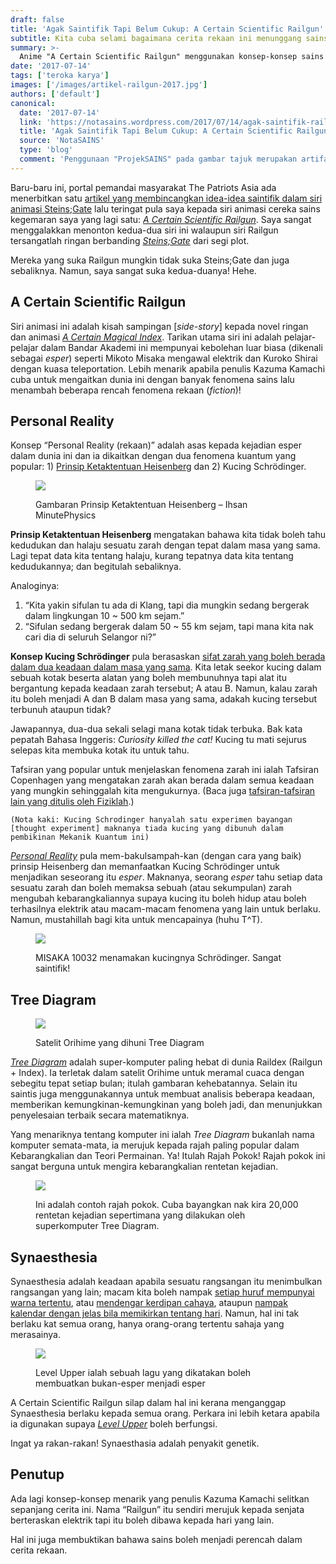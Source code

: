 ```yaml
---
draft: false
title: 'Agak Saintifik Tapi Belum Cukup: A Certain Scientific Railgun'
subtitle: Kita cuba selami bagaimana cerita rekaan ini menunggang sains
summary: >-
  Anime "A Certain Scientific Railgun" menggunakan konsep-konsep sains bagi mendorong ceritanya.
date: '2017-07-14'
tags: ['teroka karya']
images: ['/images/artikel-railgun-2017.jpg']
authors: ['default']
canonical:
  date: '2017-07-14'
  link: 'https://notasains.wordpress.com/2017/07/14/agak-saintifik-railgun/'
  title: 'Agak Saintifik Tapi Belum Cukup: A Certain Scientific Railgun'
  source: 'NotaSAINS'
  type: 'blog'
  comment: 'Penggunaan "ProjekSAINS" pada gambar tajuk merupakan artifak dari sana.'
---
```


Baru-baru ini, portal pemandai masyarakat The Patriots Asia ada menerbitkan satu [artikel yang membincangkan idea-idea saintifik dalam siri animasi Steins;Gate](https://www.thepatriots.asia/teori-teori-saintifik-dalam-anime-steins-gate/) lalu teringat pula saya kepada siri animasi cereka sains kegemaran saya yang lagi satu: [_A Certain Scientific Railgun_](https://en.wikipedia.org/wiki/A_Certain_Scientific_Railgun). Saya sangat menggalakkan menonton kedua-dua siri ini walaupun siri Railgun tersangatlah ringan berbanding [_Steins;Gate_](https://en.wikipedia.org/wiki/Steins;Gate) dari segi plot.

Mereka yang suka Railgun mungkin tidak suka Steins;Gate dan juga sebaliknya. Namun, saya sangat suka kedua-duanya! Hehe.

## A Certain Scientific Railgun

Siri animasi ini adalah kisah sampingan [_side-story_] kepada novel ringan dan animasi [_A Certain Magical Index_](https://en.wikipedia.org/wiki/A_Certain_Magical_Index). Tarikan utama siri ini adalah pelajar-pelajar dalam Bandar Akademi ini mempunyai kebolehan luar biasa (dikenali sebagai _esper_) seperti Mikoto Misaka mengawal elektrik dan Kuroko Shirai dengan kuasa teleportation. Lebih menarik apabila penulis Kazuma Kamachi cuba untuk mengaitkan dunia ini dengan banyak fenomena sains lalu menambah beberapa rencah fenomena rekaan (_fiction_)!

## Personal Reality

Konsep “Personal Reality (rekaan)” adalah asas kepada kejadian esper dalam dunia ini dan ia dikaitkan dengan dua fenomena kuantum yang popular: 1) [Prinsip Ketaktentuan Heisenberg](https://www.youtube.com/watch?v=7vc-Uvp3vwg) dan 2) Kucing Schrödinger.

<figure>

![](/images/prinsip-ketaktentuan-heisenberg_minutephysics.jpg)

<figcaption>

Gambaran Prinsip Ketaktentuan Heisenberg – Ihsan MinutePhysics

</figcaption>
</figure>

**Prinsip Ketaktentuan Heisenberg** mengatakan bahawa kita tidak boleh tahu kedudukan dan halaju sesuatu zarah dengan tepat dalam masa yang sama. Lagi tepat data kita tentang halaju, kurang tepatnya data kita tentang kedudukannya; dan begitulah sebaliknya.

Analoginya:

1. “Kita yakin sifulan tu ada di Klang, tapi dia mungkin sedang bergerak dalam lingkungan 10 ~ 500 km sejam.”
2. “Sifulan sedang bergerak dalam 50 ~ 55 km sejam, tapi mana kita nak cari dia di seluruh Selangor ni?”

**Konsep Kucing Schrödinger** pula berasaskan [sifat zarah yang boleh berada dalam dua keadaan dalam masa yang sama](https://ms.wikipedia.org/wiki/Kembaran_zarah-gelombang). Kita letak seekor kucing dalam sebuah kotak beserta alatan yang boleh membunuhnya tapi alat itu bergantung kepada keadaan zarah tersebut; A atau B. Namun, kalau zarah itu boleh menjadi A dan B dalam masa yang sama, adakah kucing tersebut terbunuh ataupun tidak?

Jawapannya, dua-dua sekali selagi mana kotak tidak terbuka. Bak kata pepatah Bahasa Inggeris: _Curiosity killed the cat!_ Kucing tu mati sejurus selepas kita membuka kotak itu untuk tahu.

Tafsiran yang popular untuk menjelaskan fenomena zarah ini ialah Tafsiran Copenhagen yang mengatakan zarah akan berada dalam semua keadaan yang mungkin sehinggalah kita mengukurnya. (Baca juga [tafsiran-tafsiran lain yang ditulis oleh Fiziklah](https://www.fiziklah.com/2017/02/mentafsir-alam-kuantum/).)

`(Nota kaki: Kucing Schrodinger hanyalah satu experimen bayangan [thought experiment] maknanya tiada kucing yang dibunuh dalam pembikinan Mekanik Kuantum ini)`

[_Personal Reality_](http://toarumajutsunoindex.wikia.com/wiki/Personal_Reality) pula mem-bakulsampah-kan (dengan cara yang baik) prinsip Heisenberg dan memanfaatkan Kucing Schrödinger untuk menjadikan seseorang itu _esper_. Maknanya, seorang _esper_ tahu setiap data sesuatu zarah dan boleh memaksa sebuah (atau sekumpulan) zarah mengubah kebarangkaliannya supaya kucing itu boleh hidup atau boleh terhasilnya elektrik atau macam-macam fenomena yang lain untuk berlaku. Namun, mustahillah bagi kita untuk mencapainya (huhu T^T).

<figure>

![](/images/misaka-nama-kucing-schrodinger.jpg)

<figcaption>

MISAKA 10032 menamakan kucingnya Schrödinger. Sangat saintifik!

</figcaption>
</figure>

## Tree Diagram

<figure>

![](/images/Satelit-Orihime-Tree-Diagram-raildex.png)

<figcaption>

Satelit Orihime yang dihuni Tree Diagram

</figcaption>
</figure>

[_Tree Diagram_](http://toarumajutsunoindex.wikia.com/wiki/Tree_Diagram) adalah super-komputer paling hebat di dunia Raildex (Railgun + Index). Ia terletak dalam satelit Orihime untuk meramal cuaca dengan sebegitu tepat setiap bulan; itulah gambaran kehebatannya. Selain itu saintis juga menggunakannya untuk membuat analisis beberapa keadaan, memberikan kemungkinan-kemungkinan yang boleh jadi, dan menunjukkan penyelesaian terbaik secara matematiknya.

Yang menariknya tentang komputer ini ialah _Tree Diagram_ bukanlah nama komputer semata-mata, ia merujuk kepada rajah paling popular dalam Kebarangkalian dan Teori Permainan. Ya! Itulah Rajah Pokok! Rajah pokok ini sangat berguna untuk mengira kebarangkalian rentetan kejadian.

<figure>

![](/images/craps_pass_tree.gif)

<figcaption>
Ini adalah contoh rajah pokok. Cuba bayangkan nak kira 20,000 rentetan kejadian sepertimana yang dilakukan oleh superkomputer Tree Diagram.
</figcaption>
</figure>

## Synaesthesia

Synaesthesia adalah keadaan apabila sesuatu rangsangan itu menimbulkan rangsangan yang lain; macam kita boleh nampak [setiap huruf mempunyai warna tertentu](https://www.sciencealert.com/new-brain-exercises-cause-people-to-experience-synaesthesia), atau [mendengar kerdipan cahaya](https://www.sciencealert.com/scientists-have-identified-a-weirdly-common-form-of-synaesthesia), ataupun [nampak kalendar dengan jelas bila memikirkan tentang hari](https://www.sciencealert.com/scientists-have-identified-a-weirdly-common-form-of-synaesthesia). Namun, hal ini tak berlaku kat semua orang, hanya orang-orang tertentu sahaja yang merasainya.

<figure>

![](/images/Level_Upper-raildex.png)

<figcaption>

Level Upper ialah sebuah lagu yang dikatakan boleh membuatkan bukan-esper menjadi esper

</figcaption>
</figure>

A Certain Scientific Railgun silap dalam hal ini kerana menganggap Synaesthesia berlaku kepada semua orang. Perkara ini lebih ketara apabila ia digunakan supaya [_Level Upper_](http://toarumajutsunoindex.wikia.com/wiki/Level_Upper) boleh berfungsi.

Ingat ya rakan-rakan! Synaesthasia adalah penyakit genetik.

## Penutup

Ada lagi konsep-konsep menarik yang penulis Kazuma Kamachi selitkan sepanjang cerita ini. Nama “Railgun” itu sendiri merujuk kepada senjata berteraskan elektrik tapi itu boleh dibawa kepada hari yang lain.

Hal ini juga membuktikan bahawa sains boleh menjadi perencah dalam cerita rekaan.

